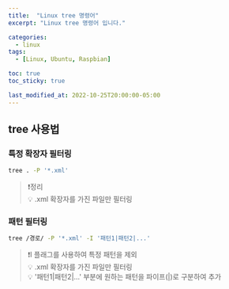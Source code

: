 ```yaml
---
title:  "Linux tree 명령어"
excerpt: "Linux tree 명령어 입니다."

categories:
  - linux
tags:
  - [Linux, Ubuntu, Raspbian]

toc: true
toc_sticky: true

last_modified_at: 2022-10-25T20:00:00-05:00
---
```


## tree 사용법
### 특정 확장자 필터링  
```bash
tree . -P '*.xml'

```

> ❗정리   
> 💡 .xml 확장자를 가진 파일만 필터링  


### 패턴 필터링  
```bash
tree /경로/ -P '*.xml' -I '패턴1|패턴2|...'

```

> ❗I 플래그를 사용하여 특정 패턴을 제외  
> 💡 .xml 확장자를 가진 파일만 필터링  
> 💡 '패턴1|패턴2|...' 부분에 원하는 패턴을 파이프(|)로 구분하여 추가  